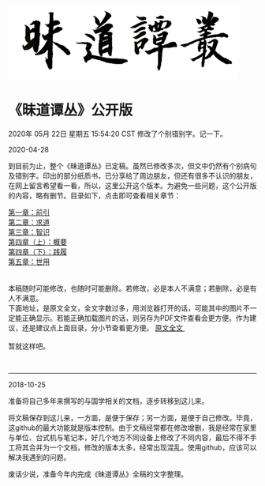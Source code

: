 <img src="./images/w.png" alt="昧道谭丛" title="昧道谭丛标题" height="146" width="466" />


# 《昧道谭丛》公开版

2020年 05月 22日 星期五 15:54:20 CST
修改了个别错别字。记一下。

2020-04-28

到目前为止，整个《昧道谭丛》已定稿。虽然已修改多次，但文中仍然有个别病句及错别字。印出的部分纸质书，已分享给了周边朋友，但还有很多不认识的朋友，在网上留言希望看一看，所以，这里公开这个版本。为避免一些问题，这个公开版的内容，略有删节。目录如下，点击即可查看相关章节：

<a href='https://github.com/qyyzm/wdtc/blob/master/a1.md'>第一章：前引 </a><br>
<a href='https://github.com/qyyzm/wdtc/blob/master/a2.md'>第二章：求道 </a><br>
<a href='https://github.com/qyyzm/wdtc/blob/master/a3.md'>第三章：智识 </a><br>
<a href='https://github.com/qyyzm/wdtc/blob/master/a4_a.md'>第四章（上）：概要 </a><br>
<a href='https://github.com/qyyzm/wdtc/blob/master/a4_b.md'>第四章（下）：践履 </a><br>
<a href='https://github.com/qyyzm/wdtc/blob/master/a5.md'>第五章：世用 </a><br>
<br>
<br>本稿随时可能修改，也随时可能删除。若修改，必是本人不满意；若删除，必是有人不满意。<br>下面地址，是原文全文，全文字数过多，用浏览器打开的话，可能其中的图片不一定能正确显示。若能正确加载图片的话，则另存为PDF文件查看会更方便。作为建议，还是建议点上面目录，分小节查看更方便。
<a href='https://github.com/qyyzm/wdtc/blob/master/a0.md'>原文全文 </a><br><br>暂就这样吧。

<br>

<hr>
2018-10-25

准备将自己多年来撰写的与国学相关的文档，逐步转移到这儿来。

将文稿保存到这儿来，一方面，是便于保存；另一方面，是便于自己修改。毕竟，这github的最大功能就是版本控制。由于文稿经常都在修改增删，我是经常在家里与单位、台式机与笔记本，好几个地方不同设备上修改了不同内容，最后不得不手工将其合并为一个文档，修改的版本太多，经常出现混乱。使用github，应该可以解决我遇到的问题。

废话少说，准备今年内完成《昧道谭丛》全稿的文字整理。


